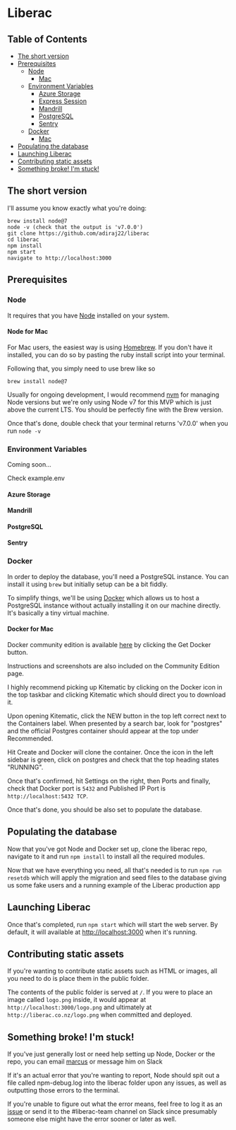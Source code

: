 # Liberac

## Table of Contents

- [The short version](#the-short-version)
- [Prerequisites](#prerequisites)
  - [Node](#node)
    - [Mac](#node-for-mac)
  - [Environment Variables](#environment-variables)
    - [Azure Storage](#azure-storage)
    - [Express Session](#express-session)
    - [Mandrill](#mandrill)
    - [PostgreSQL](#postgresql)
    - [Sentry](#sentry)
  - [Docker](#docker)
    - [Mac](#docker-for-mac)
- [Populating the database](#populating-the-database)
- [Launching Liberac](#launching-liberac)
- [Contributing static assets](#contributing-static-assets)
- [Something broke! I'm stuck!](#something-broke-im-stuck)

## The short version

I'll assume you know exactly what you're doing:

```
brew install node@7
node -v (check that the output is 'v7.0.0')
git clone https://github.com/adiraj22/liberac
cd liberac
npm install
npm start
navigate to http://localhost:3000
```

## Prerequisites

### Node

It requires that you have [Node](https://nodejs.org/en/) installed on your system.

#### Node for Mac

For Mac users, the easiest way is using [Homebrew](https://brew.sh/). If you don't have it installed, you can do so by pasting the ruby install script into your terminal.

Following that, you simply need to use brew like so

```
brew install node@7
```

Usually for ongoing development, I would recommend [nvm](https://github.com/creationix/nvm) for managing Node versions but we're only using Node v7 for this MVP which is just above the current LTS. You should be perfectly fine with the Brew version.

Once that's done, double check that your terminal returns 'v7.0.0' when you run `node -v`

### Environment Variables

Coming soon...

Check example.env

#### Azure Storage

#### Mandrill

#### PostgreSQL

#### Sentry

### Docker

In order to deploy the database, you'll need a PostgreSQL instance. You can install it using `brew` but initially setup can be a bit fiddly.

To simplify things, we'll be using [Docker](https://www.docker.com/) which allows us to host a PostgreSQL instance without actually installing it on our machine directly. It's basically a tiny virtual machine.

#### Docker for Mac

Docker community edition is available [here](https://store.docker.com/editions/community/docker-ce-desktop-mac?tab=description) by clicking the Get Docker button.

Instructions and screenshots are also included on the Community Edition page.

I highly recommend picking up Kitematic by clicking on the Docker icon in the top taskbar and clicking Kitematic which should direct you to download it.

Upon opening Kitematic, click the NEW button in the top left correct next to the Containers label. When presented by a search bar, look for "postgres" and the official Postgres container should appear at the top under Recommended.

Hit Create and Docker will clone the container. Once the icon in the left sidebar is green, click on postgres and check that the top heading states "RUNNING".

Once that's confirmed, hit Settings on the right, then Ports and finally, check that Docker port is `5432` and Published IP Port is `http://localhost:5432 TCP`.

Once that's done, you should be also set to populate the database.

## Populating the database

Now that you've got Node and Docker set up, clone the liberac repo, navigate to it and run `npm install` to install all the required modules.

Now that we have everything you need, all that's needed is to run `npm run resetdb` which will apply the migration and seed files to the database giving us some fake users and a running example of the Liberac production app

## Launching Liberac

Once that's completed, run `npm start` which will start the web server. By default, it will available at [http://localhost:3000](http://localhost:3000) when it's running.

## Contributing static assets

If you're wanting to contribute static assets such as HTML or images, all you need to do is place them in the public folder.

The contents of the public folder is served at `/`. If you were to place an image called `logo.png` inside, it would appear at `http://localhost:3000/logo.png` and ultimately at `http://liberac.co.nz/logo.png` when committed and deployed.

## Something broke! I'm stuck!

If you've just generally lost or need help setting up Node, Docker or the repo, you can email [marcus](mailto:marcus@thingsima.de) or message him on Slack

If it's an actual error that you're wanting to report, Node should spit out a file called npm-debug.log into the liberac folder upon any issues, as well as outputting those errors to the terminal.

If you're unable to figure out what the error means, feel free to log it as an [issue](https://github.com/adiraj/liberac#issues) or send it to the #liberac-team channel on Slack since presumably someone else might have the error sooner or later as well.